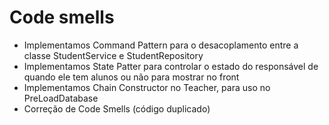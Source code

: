 # Code smells
- Implementamos Command Pattern para o desacoplamento entre a classe StudentService e StudentRepository
- Implementamos State Patter para controlar o estado do responsável de quando ele tem alunos ou não para mostrar no front
- Implementamos Chain Constructor no Teacher, para uso no PreLoadDatabase
- Correção de Code Smells (código duplicado)


